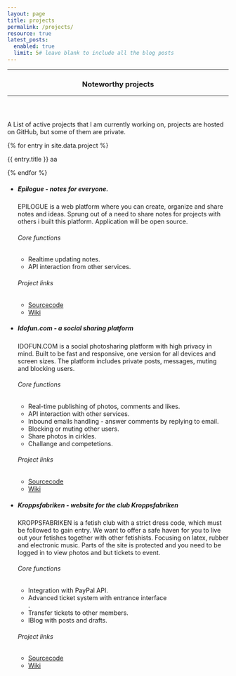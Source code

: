 ```yaml
---
layout: page
title: projects
permalink: /projects/
resource: true
latest_posts:
  enabled: true
  limit: 5# leave blank to include all the blog posts
---
```

<header class="mb-3">
    <hr>
    <h3>Noteworthy projects</h3>
    <hr>
</header>
<p>
A List of active projects that I am currently working on, projects are hosted on GitHub, but some of them are private.
</p>

{% for entry in site.data.project %}
<p>{{ entry.title }} aa</p>
{% endfor %}



<ul class="list-group list-group-flush">
  <li class="list-group-item pb-4">
    <h5><strong>Epilogue</strong> - notes for everyone.</h5>
    <p>EPILOGUE is a web platform where you can create, organize and share notes and ideas. Sprung out of a need to share notes for projects with others i built this platform. Application will be open source.</p>
    <h6>Core functions</h6>
    <ul>
        <li>Realtime updating notes.</li>
        <li>API interaction from other services.</li>
    </ul>
    <h6 class="mt-3">Project links</h6>
    <ul>
        <li><a href="https://github.com/niklasnson/epilogue.rb/">Sourcecode</a></li>
        <li><a href="https://github.com/niklasnson/epilogue.rb/wiki">Wiki</a></li>
    </ul>
  </li>

  <li class="list-group-item mt-4 pb-4">
    <h5><strong>Idofun.com</strong> -  a social sharing platform</h5>
    <p>IDOFUN.COM is a social photosharing platform with high privacy in mind. Built to be fast and responsive, one version for all devices and screen sizes. The platform includes private posts, messages, muting and blocking users.</p>
    <h6>Core functions</h6>
    <ul>
        <li>Real-time publishing of photos, comments and likes.</li>
        <li>API interaction with other services.</li>
        <li>Inbound emails handling - answer comments by replying to email.</li>
        <li>Blocking or muting other users.</li>
        <li>Share photos in cirkles.</li>
        <li>Challange and competetions.</li>
    </ul>
    <h6 class="mt-3">Project links</h6>
    <ul>
        <li><a href="https://github.com/niklasnson/idofun.com/">Sourcecode</a></li>
        <li><a href="https://github.com/niklasnson/idofun.com/wiki">Wiki</a></li>
    </ul>
  </li>

  <li class="list-group-item mt-4">
    <h5><strong>Kroppsfabriken</strong> - website for the club Kroppsfabriken</h5>
    <p>KROPPSFABRIKEN is a fetish club with a strict dress code, which must be followed to gain entry. We want to offer a safe haven for you to live out your fetishes together with other fetishists. Focusing on latex, rubber and electronic music. Parts of the site is protected and you need to be logged in to view photos and but tickets to event.</p>
    <h6>Core functions</h6>
    <ul>
    <li>Integration with PayPal API.</li>
        <li>Advanced ticket system with entrance interface</li>.
        <li>Transfer tickets to other members.</li>
        <li>IBlog with posts and drafts.</li>
    </ul>
    <h6 class="mt-3">Project links</h6>
    <ul>
        <li><a href="https://github.com/niklasnson/nemesis-on-rails/">Sourcecode</a></li>
        <li><a href="https://github.com/niklasnson/nemesis-on-rails/wiki">Wiki</a></li>
    </ul>
  </li>
</ul>


